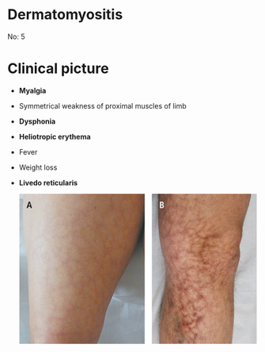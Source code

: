 # Dermatomyositis

No: 5

# Clinical picture

- **Myalgia**
- Symmetrical weakness of proximal muscles of limb
- **Dysphonia**
- **Heliotropic erythema**
- Fever
- Weight loss
- **Livedo reticularis**

    ![livedoreticularis](livedo.jpg)
